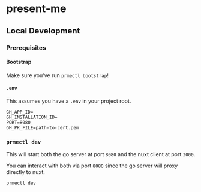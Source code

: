 # present-me

## Local Development

### Prerequisites

#### Bootstrap

Make sure you've run `prmectl bootstrap`!

#### `.env`

This assumes you have a `.env` in your project root.

```
GH_APP_ID=
GH_INSTALLATION_ID=
PORT=8080
GH_PK_FILE=path-to-cert.pem
```

### `prmectl dev`

This will start both the go server at port `8080` and
the nuxt client at port `3000`.

You can interact with both via port `8080` since the go
server will proxy directly to nuxt.

```bash
prmectl dev
```
